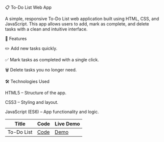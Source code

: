 📋 To-Do List Web App

A simple, responsive To-Do List web application built using HTML, CSS, and JavaScript.
This app allows users to add, mark as complete, and delete tasks with a clean and intuitive interface.

🚀 Features

✏️ Add new tasks quickly.

✅ Mark tasks as completed with a single click.

🗑 Delete tasks you no longer need.

🛠 Technologies Used

HTML5 – Structure of the app.

CSS3 – Styling and layout.

JavaScript (ES6) – App functionality and logic.


| Title      | Code | Live Demo |
|------------|------|-----------|
| To-Do List | [Code](https://github.com/rohini19-coder/To-do-list) | [Demo](https://rohini19-coder.github.io/To-do-list-project/) |

